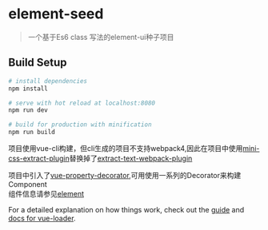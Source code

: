 # element-seed

> 一个基于Es6 class 写法的element-ui种子项目

## Build Setup

``` bash
# install dependencies
npm install

# serve with hot reload at localhost:8080
npm run dev

# build for production with minification
npm run build
```

项目使用vue-cli构建，但cli生成的项目不支持webpack4,因此在项目中使用[mini-css-extract-plugin](https://github.com/webpack-contrib/mini-css-extract-plugin)替换掉了[extract-text-webpack-plugin](https://github.com/webpack-contrib/extract-text-webpack-plugin)  

项目中引入了[vue-property-decorator](https://github.com/kaorun343/vue-property-decorator),可用使用一系列的Decorator来构建Component  
组件信息请参见[element](http://element.eleme.io)


For a detailed explanation on how things work, check out the [guide](http://vuejs-templates.github.io/webpack/) and [docs for vue-loader](http://vuejs.github.io/vue-loader).
